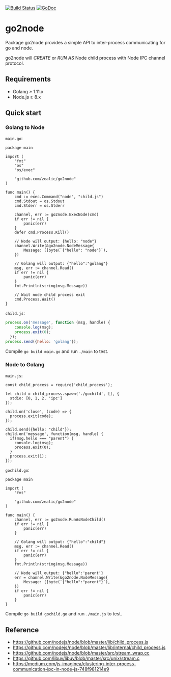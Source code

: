 [![Build Status][travis-image]][travis-url]
[![GoDoc][godoc-image]][godoc-url]

# go2node

Package go2node provides a simple API to inter-process communicating for go and node.

go2node will *CREATE* or *RUN AS* Node child process with Node IPC channel protocol.


## Requirements

* Golang ≥ 1.11.x
* Node.js ≥ 8.x


## Quick start

### Golang to Node

`main.go`:

```golang
package main

import (
	"fmt"
	"os"
	"os/exec"

	"github.com/zealic/go2node"
)

func main() {
	cmd := exec.Command("node", "child.js")
	cmd.Stdout = os.Stdout
	cmd.Stderr = os.Stderr

	channel, err := go2node.ExecNode(cmd)
	if err != nil {
		panic(err)
	}
	defer cmd.Process.Kill()

	// Node will output: {hello: "node"}
	channel.Write(&go2node.NodeMessage{
		Message: []byte(`{"hello": "node"}`),
	})

	// Golang will output: {"hello":"golang"}
	msg, err := channel.Read()
	if err != nil {
		panic(err)
	}
	fmt.Println(string(msg.Message))

	// Wait node child process exit
	cmd.Process.Wait()
}
```

`child.js`:

```js
process.on('message', function (msg, handle) {
    console.log(msg);
    process.exit(0);
  });
process.send({hello: 'golang'});
```

Compile `go build main.go` and run `./main` to test.

### Node to Golang

`main.js`:

```node
const child_process = require('child_process');

let child = child_process.spawn('./gochild', [], {
  stdio: [0, 1, 2, 'ipc']
});

child.on('close', (code) => {
  process.exit(code);
});

child.send({hello: "child"});
child.on('message', function(msg, handle) {
  if(msg.hello === "parent") {
    console.log(msg);
    process.exit(0);
  }
  process.exit(1);
});
```

`gochild.go`:

```golang
package main

import (
	"fmt"

	"github.com/zealic/go2node"
)

func main() {
	channel, err := go2node.RunAsNodeChild()
	if err != nil {
		panic(err)
	}

	// Golang will output: {"hello":"child"}
	msg, err := channel.Read()
	if err != nil {
		panic(err)
	}
	fmt.Println(string(msg.Message))

	// Node will output: {"hello":'parent'}
	err = channel.Write(&go2node.NodeMessage{
		Message: []byte(`{"hello":"parent"}`),
	})
	if err != nil {
		panic(err)
	}
}
```

Compile `go build gochild.go` and run `./main.js` to test.


## Reference

* https://github.com/nodejs/node/blob/master/lib/child_process.js
* https://github.com/nodejs/node/blob/master/lib/internal/child_process.js
* https://github.com/nodejs/node/blob/master/src/stream_wrap.cc
* https://github.com/libuv/libuv/blob/master/src/unix/stream.c
* https://medium.com/js-imaginea/clustering-inter-process-communication-ipc-in-node-js-748f981214e9

[travis-image]: https://travis-ci.org/zealic/go2node.svg
[travis-url]:   https://travis-ci.org/zealic/go2node
[godoc-image]:  https://godoc.org/github.com/zealic/go2node?status.svg
[godoc-url]:    https://godoc.org/github.com/zealic/go2node
